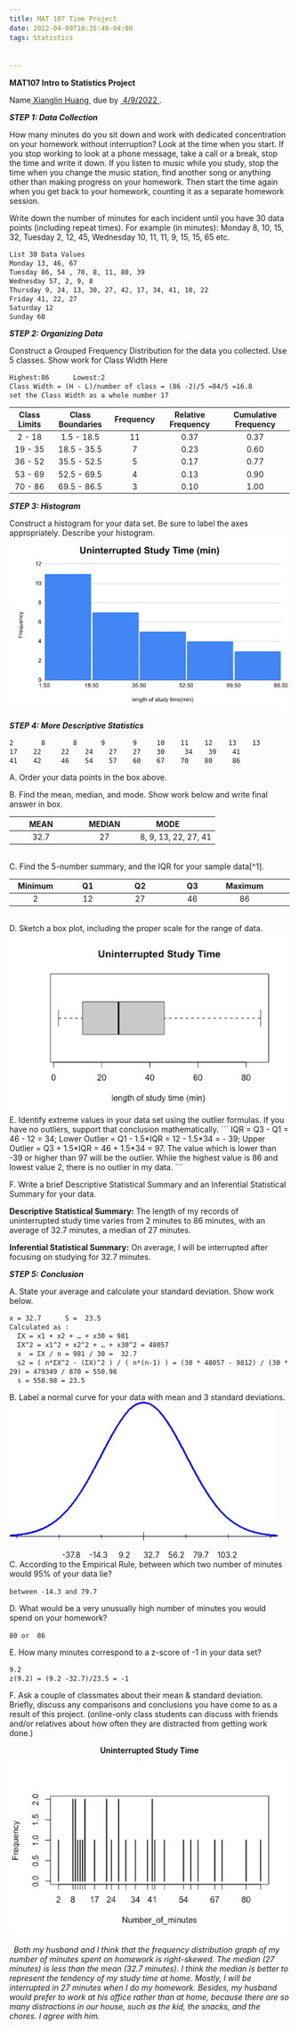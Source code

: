 ```yaml
---
title: MAT 107 Time Project 
date: 2022-04-09T10:35:40-04:00
tags: Statistics


---
```




**MAT107 Intro to Statistics Project**

Name<ins>&nbsp;Xianglin Huang&nbsp;</ins>  due by <ins>&nbsp;4/9/2022&nbsp;</ins>.     

***STEP 1: Data Collection***

How many minutes do you sit down and work with dedicated concentration on your homework without interruption? Look at the time when you start. If you stop working to look at a phone message, take a call or a break, stop the time and write it down. If you listen to music while you study, stop the time when you change the music station, find another song or anything other than making progress on your homework. Then start the time again when you get back to your homework, counting it as a separate homework session. 

Write down the number of minutes for each incident until you have 30 data points (including repeat times). For example (in minutes):  Monday 8, 10, 15, 32, Tuesday 2, 12, 45, Wednesday 10, 11, 11, 9, 15, 15, 65 etc. 
```
List 30 Data Values
Monday 13, 46, 67  
Tuesday 86, 54 , 70, 8, 11, 80, 39    
Wednesday 57, 2, 9, 8      
Thursday 9, 24, 13, 30, 27, 42, 17, 34, 41, 10, 22    
Friday 41, 22, 27
Saturday 12   
Sunday 60     
```   


***STEP 2: Organizing Data***

Construct a Grouped Frequency Distribution for the data you collected. Use 5 classes. 
Show work for Class Width Here
```
Highest:86      Lowest:2          
Class Width = (H - L)/number of class = (86 -2)/5 =84/5 =16.8 
set the Class Width as a whole number 17
```

|Class Limits|Class Boundaries| Frequency | Relative Frequency | Cumulative Frequency|
|:---:  |:---:  |:---:  |:---:  |:---:  |
|2 - 18 | 1.5 - 18.5 | 11 | 0.37 | 0.37|
|19 - 35|18.5 - 35.5|7|0.23|0.60|
|36 - 52|35.5 - 52.5|5|0.17|0.77
53 - 69|52.5 - 69.5|4|0.13|0.90
70 - 86|69.5 - 86.5|3|0.10|1.00


***STEP 3: Histogram***

Construct a histogram for your data set. Be sure to label the axes appropriately. Describe your histogram. 
<img src="/static/images/histogram.png">

***STEP 4: More Descriptive Statistics***                   
```
2       8       8      9       9     10    11    12    13    13    
17    22     22    24    27    27    30     34    39    41    
41    42     46    54    57    60    67    70    80     86
```
A. Order your data points in the box above. 

B. Find the mean, median, and mode. Show work below and write final answer in box.

| <div style="width:100px">MEAN</div> |  <div style="width:100px">MEDIAN</div> | <div style="width:100px">MODE</div> | 
| :---: | :---: | :---: | 
| 32.7| 27 | 8, 9, 13, 22, 27, 41 |

<br>
C. Find the 5-number summary, and the IQR for your sample data[^1]. 

| <div style="width:80px">Minimum</div> |  <div style="width:80px">Q1</div> | <div style="width:80px">Q2</div> | <div style="width:80px">Q3</div> | <div style="width:80px">Maximum</div> | <div style="width:80px">IQR</div>|
| :---: | :---: | :---: | :---: | :---: | :---: |
| 2 | 12 | 27 | 46 | 86 | 34 |

<br>
D. Sketch a box plot, including the proper scale for the range of data. 
<img src="/static/images/boxplot.png">
E. Identify extreme values in your data set using the outlier formulas. If you have no outliers, support that
 conclusion mathematically. 
```
IQR = Q3 - Q1 = 46 - 12 = 34;
Lower Outlier = Q1 - 1.5*IQR = 12 - 1.5*34 = - 39;
Upper Outlier = Q3 + 1.5*IQR = 46 + 1.5*34 = 97. 
The value which is lower than -39 or higher than 97 will be the outlier.
While the highest value is 86 and lowest value 2, there is no outlier in my data.
```

F. Write a brief Descriptive Statistical Summary and an Inferential Statistical Summary for your data. 

**Descriptive Statistical Summary:**
  The length of my records of uninterrupted study time varies from 2 minutes to 86 minutes, with an average of 32.7 minutes, a median of 27 minutes.

**Inferential Statistical Summary:**
  On average, I will be interrupted after focusing on studying for 32.7 minutes. 

***STEP 5: Conclusion***

A. State your average and calculate your standard deviation. Show work below. 
```
x = 32.7      S =  23.5
Calculated as :
  ƩX = x1 + x2 + … + x30 = 981
  ƩX^2 = x1^2 + x2^2 + … + x30^2 = 48057 
  x  = ƩX / n = 981 / 30 =  32.7
  s2 = ( n*ƩX^2 - (ƩX)^2 ) / ( n*(n-1) ) = (30 * 48057 - 9812) / (30 * 29) = 479349 / 870 = 550.98
  s = 550.98 = 23.5
```
B. Label a normal curve for your data with mean and 3 standard deviations. 
<img src="/static/images/normalcurve.png">
<center>-37.8&nbsp;&nbsp;&nbsp;&nbsp;-14.3&nbsp;&nbsp;&nbsp; &nbsp;9.2 &nbsp;&nbsp;&nbsp;&nbsp; 32.7&nbsp;&nbsp;&nbsp;&nbsp;56.2&nbsp;&nbsp;&nbsp;&nbsp;79.7&nbsp;&nbsp;&nbsp;&nbsp;103.2</center>
C. According to the Empirical Rule, between which two number of minutes would 95% of your data lie?

`between -14.3 and 79.7`

D. What would be a very unusually high number of minutes you would spend on your homework?

`80 or  86`

E. How many minutes correspond to a z-score of -1 in your data set? 
```
9.2 
z(9.2) = (9.2 -32.7)/23.5 = -1
```

F. Ask a couple of classmates about their mean & standard deviation. Briefly, discuss any comparisons and conclusions you have come to as a result of this project.   (online-only class students can discuss with friends and/or relatives about how often they are distracted from getting work done.) 
<center><strong>Uninterrupted Study Time</strong></center>
<img src="/static/images/boxplot2.png">

*&nbsp;&nbsp;Both my husband and I think that the frequency distribution graph of my number of minutes spent on homework is right-skewed. The median (27 minutes) is less than the mean (32.7 minutes). I think the median is better to represent the tendency of my study time at home. Mostly, I will be interrupted in 27 minutes when I do my homework. Besides, my husband would prefer to work at his office rather than at home, because there are so many distractions in our house, such as the kid, the snacks, and the chores. I agree with him.*

